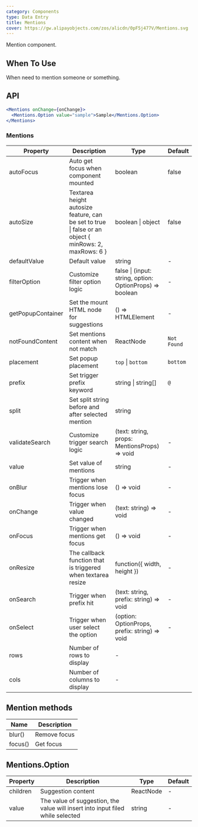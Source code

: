 ```yaml
---
category: Components
type: Data Entry
title: Mentions
cover: https://gw.alipayobjects.com/zos/alicdn/0pF5j477V/Mentions.svg
---
```


Mention component.

## When To Use

When need to mention someone or something.

## API

```jsx
<Mentions onChange={onChange}>
  <Mentions.Option value="sample">Sample</Mentions.Option>
</Mentions>
```

### Mentions

| Property | Description | Type | Default |
| --- | --- | --- | --- |
| autoFocus | Auto get focus when component mounted | boolean | false |
| autoSize | Textarea height autosize feature, can be set to true \| false or an object { minRows: 2, maxRows: 6 } | boolean \| object | false |
| defaultValue | Default value | string | - |
| filterOption | Customize filter option logic | false \| (input: string, option: OptionProps) => boolean | - |
| getPopupContainer | Set the mount HTML node for suggestions | () => HTMLElement | - |
| notFoundContent | Set mentions content when not match | ReactNode | `Not Found` |
| placement | Set popup placement | `top` \| `bottom` | `bottom` |
| prefix | Set trigger prefix keyword | string \| string\[] | `@` |
| split | Set split string before and after selected mention | string | ` ` |
| validateSearch | Customize trigger search logic | (text: string, props: MentionsProps) => void | - |
| value | Set value of mentions | string | - |
| onBlur | Trigger when mentions lose focus | () => void | - |
| onChange | Trigger when value changed | (text: string) => void | - |
| onFocus | Trigger when mentions get focus | () => void | - |
| onResize | The callback function that is triggered when textarea resize | function({ width, height }) | - |
| onSearch | Trigger when prefix hit | (text: string, prefix: string) => void | - |
| onSelect | Trigger when user select the option | (option: OptionProps, prefix: string) => void | - |
| rows | Number of rows to display | - |  |
| cols | Number of columns to display | - |  |

## Mention methods

| Name    | Description  |
| ------- | ------------ |
| blur()  | Remove focus |
| focus() | Get focus    |

## Mentions.Option

| Property | Description | Type | Default |
| --- | --- | --- | --- |
| children | Suggestion content | ReactNode | - |
| value | The value of suggestion, the value will insert into input filed while selected | string | - |
